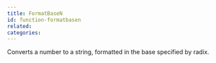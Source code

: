 ```yaml
---
title: FormatBaseN
id: function-formatbasen
related:
categories:
---
```


Converts a number to a string, formatted in the base specified by radix.
